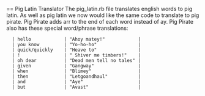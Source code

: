 == Pig Latin Translator
The pig_latin.rb file translates english words to pig latin. As well as pig latin we now would like the same code to translate to pig pirate. Pig Pirate adds arr to the end of each word instead of ay. Pig Pirate also has these special word/phrase translations:

      | hello            | "Ahoy matey!"            |
      | you know         | "Yo-ho-ho"               |
      | quick/quickly    | "Heave to"               |
      | !                | " Shiver me timbers!"    |
      | oh dear          | "Dead men tell no tales" |
      | given            | "Gangway"                |
      | when             | "Blimey"                 |
      | then             | "Letgoandhaul"           |
      | and              | "Aye"                    |
      | but              | "Avast"                  |
